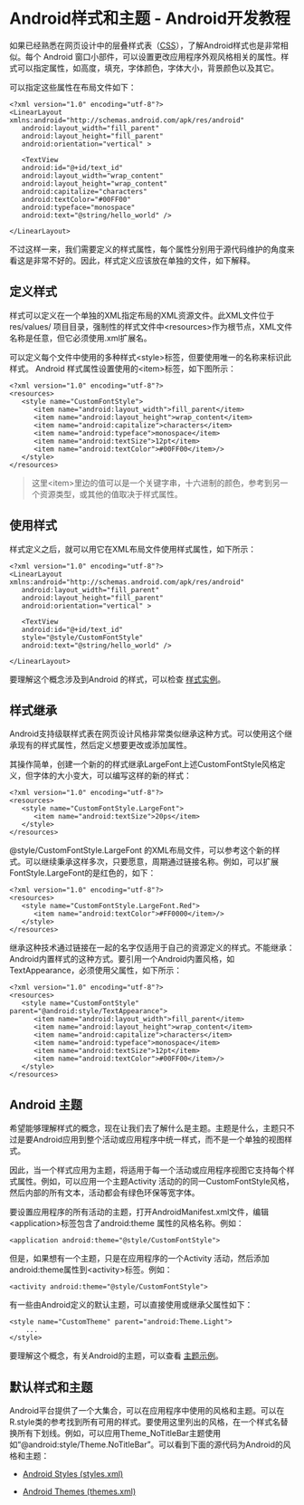 # Android样式和主题 - Android开发教程

如果已经熟悉在网页设计中的层叠样式表（[CSS](http://www.yiibai.com/css)），了解Android样式也是非常相似。每个 Android 窗口小部件，可以设置更改应用程序外观风格相关的属性。样式可以指定属性，如高度，填充，字体颜色，字体大小，背景颜色以及其它。

可以指定这些属性在布局文件如下：

```
<?xml version="1.0" encoding="utf-8"?>
<LinearLayout xmlns:android="http://schemas.android.com/apk/res/android"
   android:layout_width="fill_parent"
   android:layout_height="fill_parent"
   android:orientation="vertical" >

   <TextView
   android:id="@+id/text_id"
   android:layout_width="wrap_content"
   android:layout_height="wrap_content"
   android:capitalize="characters"
   android:textColor="#00FF00"
   android:typeface="monospace"
   android:text="@string/hello_world" />

</LinearLayout>
```

不过这样一来，我们需要定义的样式属性，每个属性分别用于源代码维护的角度来看这是非常不好的。因此，样式定义应该放在单独的文件，如下解释。

## 定义样式

样式可以定义在一个单独的XML指定布局的XML资源文件。此XML文件位于 res/values/ 项目目录，强制性的样式文件中&lt;resources&gt;作为根节点，XML文件名称是任意，但它必须使用.xml扩展名。

可以定义每个文件中使用的多种样式&lt;style&gt;标签，但要使用唯一的名称来标识此样式。 Android 样式属性设置使用的&lt;item&gt;标签，如下图所示：

```
<?xml version="1.0" encoding="utf-8"?>
<resources>
   <style name="CustomFontStyle">
      <item name="android:layout_width">fill_parent</item>
      <item name="android:layout_height">wrap_content</item>
      <item name="android:capitalize">characters</item>
      <item name="android:typeface">monospace</item>
      <item name="android:textSize">12pt</item>
      <item name="android:textColor">#00FF00</item>/> 
   </style>
</resources>
```

> 这里&lt;item&gt;里边的值可以是一个关键字串，十六进制的颜色，参考到另一个资源类型，或其他的值取决于样式属性。

## 使用样式

样式定义之后，就可以用它在XML布局文件使用样式属性，如下所示：

```
<?xml version="1.0" encoding="utf-8"?>
<LinearLayout xmlns:android="http://schemas.android.com/apk/res/android"
   android:layout_width="fill_parent"
   android:layout_height="fill_parent"
   android:orientation="vertical" >

   <TextView
   android:id="@+id/text_id"
   style="@style/CustomFontStyle"
   android:text="@string/hello_world" />

</LinearLayout>
```

要理解这个概念涉及到Android 的样式，可以检查 [样式实例](http://www.yiibai.com/android/android_style_demo_example.html)。

## 样式继承

Android支持级联样式表在网页设计风格非常类似继承这种方式。可以使用这个继承现有的样式属性，然后定义想要更改或添加属性。

其操作简单，创建一个新的的样式继承LargeFont上述CustomFontStyle风格定义，但字体的大小变大，可以编写这样的新的样式：

```
<?xml version="1.0" encoding="utf-8"?>
<resources>
   <style name="CustomFontStyle.LargeFont">
      <item name="android:textSize">20ps</item>
   </style>
</resources>
```

@style/CustomFontStyle.LargeFont 的XML布局文件，可以参考这个新的样式。可以继续秉承这样多次，只要愿意，周期通过链接名称。例如，可以扩展FontStyle.LargeFont的是红色的，如下：

```
<?xml version="1.0" encoding="utf-8"?>
<resources>
   <style name="CustomFontStyle.LargeFont.Red">
      <item name="android:textColor">#FF0000</item>/> 
   </style>
</resources>
```

继承这种技术通过链接在一起的名字仅适用于自己的资源定义的样式。不能继承：Android内置样式的这种方式。要引用一个Android内置风格，如TextAppearance，必须使用父属性，如下所示：

```
<?xml version="1.0" encoding="utf-8"?>
<resources>
   <style name="CustomFontStyle" parent="@android:style/TextAppearance">
      <item name="android:layout_width">fill_parent</item>
      <item name="android:layout_height">wrap_content</item>
      <item name="android:capitalize">characters</item>
      <item name="android:typeface">monospace</item>
      <item name="android:textSize">12pt</item>
      <item name="android:textColor">#00FF00</item>/> 
   </style>
</resources>
```

## Android 主题

希望能够理解样式的概念，现在让我们去了解什么是主题。主题是什么，主题只不过是要Android应用到整个活动或应用程序中统一样式，而不是一个单独的视图样式。

因此，当一个样式应用为主题，将适用于每一个活动或应用程序视图它支持每个样式属性。例如，可以应用一个主题Activity 活动的的同一CustomFontStyle风格，然后内部的所有文本，活动都会有绿色环保等宽字体。

要设置应用程序的所有活动的主题，打开AndroidManifest.xml文件，编辑&lt;application&gt;标签包含了android:theme 属性的风格名称。例如：

```
<application android:theme="@style/CustomFontStyle">
```

但是，如果想有一个主题，只是在应用程序的一个Activity 活动，然后添加android:theme属性到&lt;activity&gt;标签。例如： 

```
<activity android:theme="@style/CustomFontStyle">
```

有一些由Android定义的默认主题，可以直接使用或继承父属性如下：

```
<style name="CustomTheme" parent="android:Theme.Light">
    ...
</style>
```

要理解这个概念，有关Android的主题，可以查看 [主题示例](http://www.yiibai.com/android/android_theme_demo_example.html)。

## 默认样式和主题

Android平台提供了一个大集合，可以在应用程序中使用的风格和主题。可以在R.style类的参考找到所有可用的样式。要使用这里列出的风格，在一个样式名替换所有下划线。例如，可以应用Theme_NoTitleBar主题使用如“@android:style/Theme.NoTitleBar”。可以看到下面的源代码为Android的风格和主题：

*   [Android Styles (styles.xml)](http://www.yiibai.com/android/android_style_demo_example.html)

*   [Android Themes (themes.xml)](http://www.yiibai.com/android/android_theme_demo_example.html)

 
